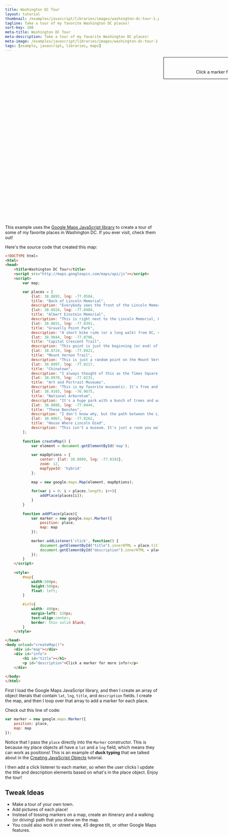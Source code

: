 ```yaml
---
title: Washington DC Tour
layout: tutorial
thumbnail: /examples/javascript/libraries/images/washington-dc-tour-1.png
tagline: Take a tour of my favorite Washington DC places!
sort-key: 100
meta-title: Washington DC Tour
meta-description: Take a tour of my favorite Washington DC places!
meta-image: /examples/javascript/libraries/images/washington-dc-tour-2.png
tags: [example, javascript, libraries, maps]
---
```


<!--
PLEASE READ THIS:

Hi there! If you're viewing this source to see how I coded this map, please note that I did a bunch of weird things below, like specifying styles inside the body tag instead of the head tag. This is a result of most of this site being in Markdown, not HTML. If you have no idea what I'm talking about, that's okay. But you shouldn't use this version of the code as an example!

Instead, check out the example source at the bottom of the page!
-->

<style>
	#map{
		width:500px;
		height:500px;
		float: left;
	}
	
	#info{
		width: 400px;
		margin-left: 520px;
		text-align:center;
		border: thin solid black;
	}
	
	.container{
		min-width: 970px;
	}
</style>


<div id="map"></div>
<div id="info">
	<h1 id="title"></h1>
	<p id="description">Click a marker for more info!</p>
</div>
<div style="clear:both; margin-bottom:50px;"></div>

This example uses the [Google Maps JavaScript library](https://developers.google.com/maps/documentation/javascript/tutorial) to create a tour of some of my favorite places in Washington DC. If you ever visit, check them out!

Here's the source code that created this map:

```html
<!DOCTYPE html>
<html>
<head>
	<title>Washington DC Tour</title>
	<script src="http://maps.googleapis.com/maps/api/js"></script>
	<script>
		var map;

		var places = [
			{lat: 38.8893, lng: -77.0504,
			title: "Back of Lincoln Memorial",
			description: "Everybody sees the front of the Lincoln Memorial and goes inside to see Abraham Lincoln. But go around back for a cool place to watch the sunset over the Potomac."},
			{lat: 38.8924, lng: -77.0484,
			title: "Albert Einstein Memorial",
			description: "This is right next to the Lincoln Memorial, but nobody seems to know about it. It's a giant Albert Einstein reading a book. Pretty cool."},
			{lat: 38.8651, lng: -77.0391,
			title: "Gravelly Point Park",
			description: "A short bike ride (or a long walk) from DC, come here to watch the planes land."},
			{lat: 38.9044, lng: -77.0706,
			title: "Capital Crescent Trail",
			description: "This point is just the beginning (or end) of the trail, but it goes all the way from Silver Spring to Georgetown, and connects to a bunch of other bike trails."},
			{lat: 38.8724, lng: -77.0421,
			title: "Mount Vernon Trail",
			description: "This is just a random point on the Mount Vernon Trail, which goes from Arlington to Mount Vernon and connects to a bunch of other bike trails."},
			{lat: 38.8997, lng: -77.0217,
			title: "Chinatown",
			description: "I always thought of this as the Times Square of DC, and it has a bunch of food and bars. I love it here at night."},
			{lat: 38.8978, lng: -77.0231,
			title: "Art and Portrait Museums",
			description: "This is my favorite museum(s). It's free and usually not crowded with millions of screaming jam hand kids. Find the stairs that take you to the top floor, and that's my favorite room in DC. Turn left and check out the modern art section."},
			{lat: 38.9103, lng: -76.9675,
			title: "National Arboretum",
			description: "It's a huge park with a bunch of trees and walking trails. Getting here can be annoying, which means it's never crowded."},
			{lat: 38.8888, lng: -77.0444,
			title: "These Benches",
			description: "I don't know why, but the path between the Lincoln and WW2 memorials is my favorite place in DC. Sit on these benches and do some people watching."},
			{lat: 38.8967, lng: -77.0262,
			title: "House Where Lincoln Died",
			description: "This isn't a museum. It's just a room you walk into. It's free and takes 30 seconds, but it really stuck with me. Then notice there's a kitchy Lincoln's Waffles right next door, all in the shadow of the FBI building. Very DC."}
		];
	
		function createMap() {
			var element = document.getElementById('map');
		
			var mapOptions = {
				center: {lat: 38.8899, lng: -77.0192},
				zoom: 12,
				mapTypeId: 'hybrid'
			};
		
			map = new google.maps.Map(element, mapOptions);
      
			for(var i = 0; i < places.length; i++){
				addPlace(places[i]);
			}
		}
		
		function addPlace(place){
			var marker = new google.maps.Marker({
				position: place,
				map: map
			});
			
			marker.addListener('click', function() {
				document.getElementById("title").innerHTML = place.title;
				document.getElementById("description").innerHTML = place.description;
			});
		}
	</script>
	
	<style>
		#map{
			width:500px;
			height:500px;
			float: left;
		}
		
		#info{
			width: 400px;
			margin-left: 520px;
			text-align:center;
			border: thin solid black;
		}
	</style>

</head>
<body onload="createMap()">
	<div id="map"></div>
	<div id="info">
		<h1 id="title"></h1>
		<p id="description">Click a marker for more info!</p>
	</div>
	
</body>
</html>
```

First I load the Google Maps JavaScript library, and then I create an array of object literals that contain `lat`, `lng`, `title`, and `description` fields. I create the map, and then I loop over that array to add a marker for each place.

Check out this line of code:

```javascript
var marker = new google.maps.Marker({
	position: place,
	map: map
});
```

Notice that I pass the `place` directly into the `Marker` constructor. This is because my place objects all have a `lat` and a `lng` field, which means they can work as positions! This is an example of **duck typing** that we talked about in the [Creating JavaScript Objects](/tutorials/javascript/creating-objects) tutorial.

I then add a click listener to each marker, so when the user clicks I update the title and description elements based on what's in the place object. Enjoy the tour!

## Tweak Ideas

- Make a tour of your own town.
- Add pictures of each place!
- Instead of tossing markers on a map, create an itinerary and a walking (or driving) path that you show on the map.
- You could also work in street view, 45 degree tilt, or other Google Maps features.

<script src="http://maps.googleapis.com/maps/api/js?key=AIzaSyD_7_z2Deadltrq2MifeZ3Jb20J54RwtNw"></script>
<script>

	var map;

	var places = [
		{lat: 38.8893, lng: -77.0504,
		title: "Back of Lincoln Memorial",
		description: "Everybody sees the front of the Lincoln Memorial and goes inside to see Abraham Lincoln. But go around back for a cool place to watch the sunset over the Potomac."},
		{lat: 38.8924, lng: -77.0484,
		title: "Albert Einstein Memorial",
		description: "This is right next to the Lincoln Memorial, but nobody seems to know about it. It's a giant Albert Einstein reading a book. Pretty cool."},
		{lat: 38.8651, lng: -77.0391,
		title: "Gravelly Point Park",
		description: "A short bike ride (or a long walk) from DC, come here to watch the planes land."},
		{lat: 38.9044, lng: -77.0706,
		title: "Capital Crescent Trail",
		description: "This point is just the beginning (or end) of the trail, but it goes all the way from Silver Spring to Georgetown, and connects to a bunch of other bike trails."},
		{lat: 38.8724, lng: -77.0421,
		title: "Mount Vernon Trail",
		description: "This is just a random point on the Mount Vernon Trail, which goes from Arlington to Mount Vernon and connects to a bunch of other bike trails."},
		{lat: 38.8997, lng: -77.0217,
		title: "Chinatown",
		description: "I always thought of this as the Times Square of DC, and it has a bunch of food and bars. I love it here at night."},
		{lat: 38.8978, lng: -77.0231,
		title: "Art and Portrait Museums",
		description: "This is my favorite museum(s). It's free and usually not crowded with millions of screaming jam hand kids. Find the stairs that take you to the top floor, and that's my favorite room in DC. Turn left and check out the modern art section."},
		{lat: 38.9103, lng: -76.9675,
		title: "National Arboretum",
		description: "It's a huge park with a bunch of trees and walking trails. Getting here can be annoying, which means it's never crowded."},
		{lat: 38.8888, lng: -77.0444,
		title: "These Benches",
		description: "I don't know why, but the path between the Lincoln and WW2 memorials is my favorite place in DC. Sit on these benches and do some people watching."},
		{lat: 38.8967, lng: -77.0262,
		title: "House Where Lincoln Died",
		description: "This isn't a museum. It's just a room you walk into. It's free and takes 30 seconds, but it really stuck with me. Then notice there's a kitchy Lincoln's Waffles right next door, all in the shadow of the FBI building. Very DC."}
	
	];


		var element = document.getElementById('map');
	
		var mapOptions = {
			center: {lat: 38.8899, lng: -77.0192},
			zoom: 12,
			mapTypeId: 'hybrid'
		};
	
		map = new google.maps.Map(element, mapOptions);

		for(var i = 0; i < places.length; i++){
			addPlace(places[i]);
		}
		
		
	
	
	function addPlace(place){
		var marker = new google.maps.Marker({
			position: place,
			map: map
		});
		
		marker.addListener('click', function() {
			document.getElementById("title").innerHTML = place.title;
			document.getElementById("description").innerHTML = place.description;
			
		});
	}
</script>